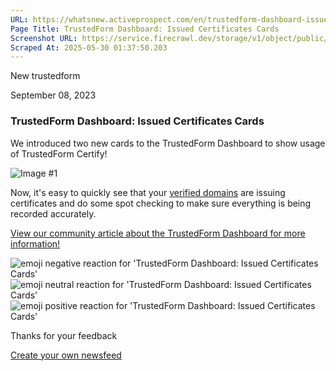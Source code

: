 ```yaml
---
URL: https://whatsnew.activeprospect.com/en/trustedform-dashboard-issued-certificates-cards
Page Title: TrustedForm Dashboard: Issued Certificates Cards
Screenshot URL: https://service.firecrawl.dev/storage/v1/object/public/media/screenshot-66241c58-c102-44ad-ae6b-be97b5ed375e.png
Scraped At: 2025-05-30 01:37:50.203
---
```


New
trustedform

September 08, 2023

### TrustedForm Dashboard: Issued Certificates Cards

We introduced two new cards to the TrustedForm Dashboard to show usage of TrustedForm Certify!

![Image #1](https://app.getbeamer.com/pictures?id=338641-EGjvv73vv73vv70677-977-9O00G77-977-9M--_ve-_ve-_vSFT77-9MO-_ve-_ve-_ve-_ve-_ve-_ve-_vR3vv71kAA..&v=4)

Now, it's easy to quickly see that your [verified domains](https://community.activeprospect.com/posts/4649879-verify-domain-ownership) are issuing certificates and do some spot checking to make sure everything is being recorded accurately.

[View our community article about the TrustedForm Dashboard for more information!](https://community.activeprospect.com/posts/4560120-trustedform-dashboard)

![emoji negative reaction for 'TrustedForm Dashboard: Issued Certificates Cards'](https://app.getbeamer.com/images/emojiNeg.svg)![emoji neutral reaction for 'TrustedForm Dashboard: Issued Certificates Cards'](https://app.getbeamer.com/images/emojiNeut.svg)![emoji positive reaction for 'TrustedForm Dashboard: Issued Certificates Cards'](https://app.getbeamer.com/images/emojiPos.svg)

Thanks for your feedback

[Create your own newsfeed](https://www.getbeamer.com/?ref=watermark_MErKJCnu12412_public&company=ActiveProspect&watermarkRef=create&utm_term=MErKJCnu12412&utm_content=ActiveProspect&utm_source=standalone&utm_medium=footer&utm_campaign=create)

